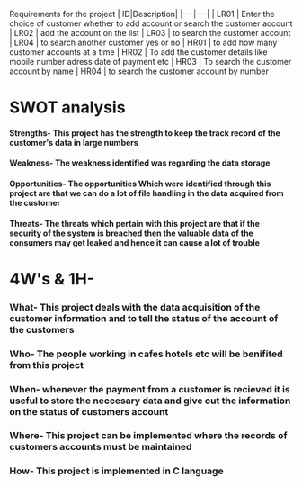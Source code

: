 Requirements for the project
|  ID|Description|
  |---|---|
  | LR01 | Enter the choice of customer whether to add account or search the customer account
  | LR02 | add the account on the list 
  | LR03 | to search the customer account 
  | LR04 | to search another customer yes or no 
  | HR01 | to add how many customer accounts at a time 
  | HR02 | To add the customer details like mobile number adress date of payment etc
  | HR03 | To search the customer account by name 
  | HR04 | to search the customer account by number 
  
  

# SWOT analysis

#### Strengths- This project has the strength to keep the track record of the customer's data in large numbers

#### Weakness- The weakness identified was regarding the data storage

#### Opportunities- The opportunities Which were identified through this project are that we can do a lot of file handling in the data acquired from the customer

#### Threats- The threats which pertain with this project are that if the security of the system is breached then the valuable data of the consumers may get leaked and hence it can cause a lot of trouble


# 4W's & 1H-

### What- This project deals with the data acquisition of the customer information and to tell the status of the account of the customers

### Who- The people working in cafes hotels etc will be benifited from this project

### When- whenever the payment from a customer is recieved it is useful to store the neccesary data and give out the information on the status of customers account

### Where- This project can be implemented where the records of customers accounts must be maintained

### How- This project is implemented in C language

